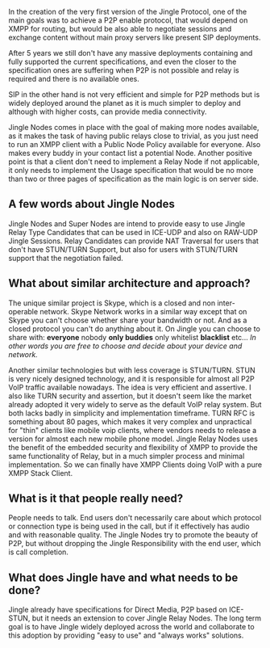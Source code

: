 In the creation of the very first version of the Jingle Protocol, one of the main goals was to achieve a P2P enable protocol, that would depend on XMPP for routing, but would be also able to negotiate sessions and exchange content without main proxy servers like present SIP deployments.

After 5 years we still don't have any massive deployments containing and fully supported the current specifications, and even the closer to the specification ones are suffering when P2P is not possible and relay is required and there is no available ones.

SIP in the other hand is not very efficient and simple for P2P methods but is widely deployed around the planet as it is much simpler to deploy and although with higher costs, can provide media connectivity.

Jingle Nodes comes in place with the goal of making more nodes available, as it makes the task of having public relays close to trivial, as you just need to run an XMPP client with a Public Node Policy available for everyone. Also makes every buddy in your contact list a potential Node.
Another positive point is that a client don't need to implement a Relay Node if not applicable, it only needs to implement the Usage specification that would be no more than two or three pages of specification as the main logic is on server side.

## A few words about Jingle Nodes ##
Jingle Nodes and Super Nodes are intend to provide easy to use Jingle Relay Type Candidates that can be used in ICE-UDP and also on RAW-UDP Jingle Sessions.
Relay Candidates can provide NAT Traversal for users that don't have STUN/TURN Support, but also for users with STUN/TURN support that the negotiation failed.

## What about similar architecture and approach? ##
The unique similar project is Skype, which is a closed and non inter-operable network.
Skype Network works in a similar way except that on Skype you can't choose whether share your bandwidth or not. And as a closed protocol you can't do anything about it.
On Jingle you can choose to share with:
**everyone** nobody
**only buddies** only whitelist
**blacklist** etc...
_In other words you are free to choose and decide about your device and network._

Another similar technologies but with less coverage is STUN/TURN.
STUN is very nicely designed technology, and it is responsible for almost all P2P VoIP traffic available nowadays. The idea is very efficient and assertive.
I also like TURN security and assertion, but it doesn't seem like the market already adopted it very widely to serve as the default VoIP relay system. But both lacks badly in simplicity and implementation timeframe.
TURN RFC is something about 80 pages, which makes it very complex and unpractical for "thin" clients like mobile voip clients, where vendors needs to release a version for almost each new mobile phone model.
Jingle Relay Nodes uses the benefit of the embedded security and flexibility of XMPP to provide the same functionality of Relay, but in a much simpler process and minimal implementation.
So we can finally have XMPP Clients doing VoIP with a pure XMPP Stack Client.

## What is it that people really need? ##
People needs to talk. End users don't necessarily care about which protocol or connection type is being used in the call, but if it effectively has audio and with reasonable quality.
The Jingle Nodes try to promote the beauty of P2P, but without dropping the Jingle Responsibility with the end user, which is call completion.

## What does Jingle have and what needs to be done? ##
Jingle already have specifications for Direct Media, P2P based on ICE-STUN, but it needs an extension to cover Jingle Relay Nodes.
The long term goal is to have Jingle widely deployed across the world and collaborate to this adoption by providing "easy to use" and "always works" solutions.